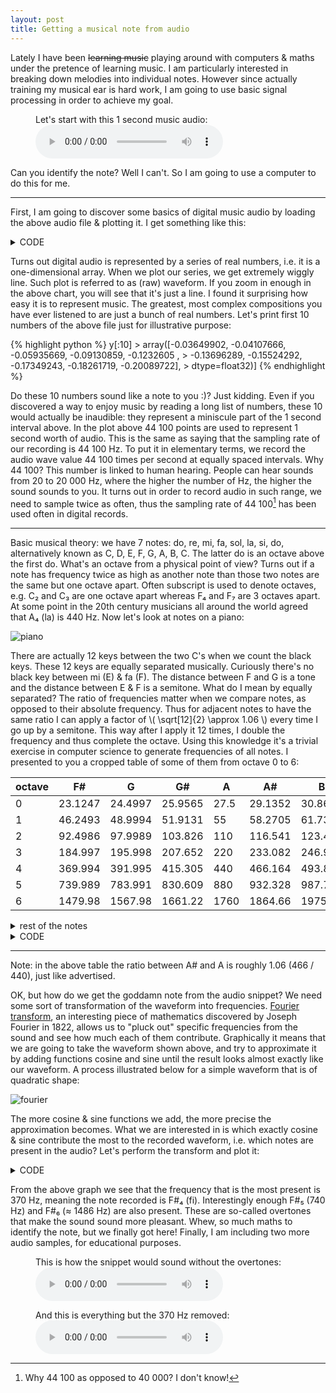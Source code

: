 ```yaml
---
layout: post
title: Getting a musical note from audio
---
```


Lately I have been <s>learning music</s> playing around with computers & maths
under the pretence of learning music. I am particularly interested in breaking
down melodies into individual notes. However since actually training my
musical ear is hard work, I am going to use basic signal processing in order to
achieve my goal.

<figure>
    <figcaption>Let's start with this 1 second music audio:</figcaption>
    <audio
        controls
        src="{{ site.baseurl }}/assets/note.wav">
            Your browser does not support the
            <code>audio</code> element.
    </audio>
</figure>

Can you identify the note? Well I can't. So I am going to use a computer to do
this for me.

----

First, I am going to discover some basics of digital music audio by loading
the above audio file & plotting it. I get something like this:


<details><summary>CODE</summary><p>
{% highlight python %}
import librosa
import pandas as pd
import plotly.express as px

note_filepath = "/home/tom/afiodorov.github.io/assets/note.wav"
y, sample_rate = librosa.load(note_filepath, sr=None)
df = pd.DataFrame({'time (s)': np.arange(len(y)) / sample_rate, 'wave': y})
fig = px.line(df, x="time (s)", y="wave", title='Raw Waveform')
fig.show()
{% endhighlight %}
</p></details>

<div id="waveform"></div>

Turns out digital audio is represented by a series of real numbers, i.e. it is
a one-dimensional array. When we plot our series, we get extremely wiggly
line. Such plot is referred to as (raw) waveform. If you zoom in enough in the
above chart, you will see that it's just a line. I found it surprising how easy
it is to represent music. The greatest, most complex compositions you have ever
listened to are just a bunch of real numbers. Let's print first 10 numbers of the
above file just for illustrative purpose:

<p>
{% highlight python %}
y[:10]
> array([-0.03649902, -0.04107666, -0.05935669, -0.09130859, -0.1232605 ,
>        -0.13696289, -0.15524292, -0.17349243, -0.18261719, -0.20089722],
>              dtype=float32)]
{% endhighlight %}
</p>

Do these 10 numbers sound like a note to you :)? Just kidding. Even if you
discovered a way to enjoy music by reading a long list of numbers, these 10
would actually be inaudible: they represent a miniscule part of the 1 second
interval above. In the plot above 44 100 points are used to represent 1 second
worth of audio. This is the same as saying that the sampling rate of our
recording is 44 100 Hz. To put it in elementary terms, we record the audio wave
value 44 100 times per second at equally spaced intervals. Why 44 100? This
number is linked to human hearing. People can hear sounds from 20 to 20 000 Hz,
where the higher the number of Hz, the higher the sound sounds to you. It turns
out in order to record audio in such range, we need to sample twice as often,
thus the sampling rate of 44 100[^1] has been used often in digital records.

----

Basic musical theory: we have 7 notes: do, re, mi, fa, sol, la, si, do,
alternatively known as C, D, E, F, G, A, B, C. The latter do is an octave above
the first do. What's an octave from a physical point of view? Turns out if a
note has frequency twice as high as another note than those two notes are
the same but one octave apart. Often subscript is used to denote octaves,
e.g. C₂ and C₃ are one octave apart whereas F₄ and F₇ are 3 octaves apart. At
some point in the 20th century musicians all around the world agreed that A₄
(la) is 440 Hz. Now let's look at notes on a piano:

![piano]({{site.baseurl}}/assets/piano.jpg)

There are actually 12 keys between the two C's when we count the black keys.
These 12 keys are equally separated musically. Curiously there's no black key
between mi (E) & fa (F). The distance between F and G is a tone and the
distance between E & F is a semitone. What do I mean by equally separated? The
ratio of frequencies matter when we compare notes, as opposed to their absolute
frequency. Thus for adjacent notes to have the same ratio I can apply a factor of
\\( \sqrt[12]{2} \approx 1.06 \\) every time I go up by a semitone. This way
after I apply it 12 times, I double the frequency and thus complete the octave.
Using this knowledge it's a trivial exercise in computer science to generate
frequencies of all notes. I presented to you a cropped table of some of them
from octave 0 to 6:

|   octave |        F# |         G |        G# |      A |        A# |         B |
|----------|-----------|-----------|-----------|--------|-----------|-----------|
|        0 |   23.1247 |   24.4997 |   25.9565 |   27.5 |   29.1352 |   30.8677 |
|        1 |   46.2493 |   48.9994 |   51.9131 |   55   |   58.2705 |   61.7354 |
|        2 |   92.4986 |   97.9989 |  103.826  |  110   |  116.541  |  123.471  |
|        3 |  184.997  |  195.998  |  207.652  |  220   |  233.082  |  246.942  |
|        4 |  369.994  |  391.995  |  415.305  |  440   |  466.164  |  493.883  |
|        5 |  739.989  |  783.991  |  830.609  |  880   |  932.328  |  987.767  |
|        6 | 1479.98   | 1567.98   | 1661.22   | 1760   | 1864.66   | 1975.53   |

<details><summary>rest of the notes</summary><p>
<table>
<thead>
<tr><th style="text-align: right;">  octave</th><th style="text-align: right;">        C</th><th style="text-align: right;">       C#</th><th style="text-align: right;">        D</th><th style="text-align: right;">       D#</th><th style="text-align: right;">        E</th><th style="text-align: right;">        F</th></tr>
</thead>
<tbody>
<tr><td style="text-align: right;">       0</td><td style="text-align: right;">  16.3516</td><td style="text-align: right;">  17.3239</td><td style="text-align: right;">  18.354 </td><td style="text-align: right;">  19.4454</td><td style="text-align: right;">  20.6017</td><td style="text-align: right;">  21.8268</td></tr>
<tr><td style="text-align: right;">       1</td><td style="text-align: right;">  32.7032</td><td style="text-align: right;">  34.6478</td><td style="text-align: right;">  36.7081</td><td style="text-align: right;">  38.8909</td><td style="text-align: right;">  41.2034</td><td style="text-align: right;">  43.6535</td></tr>
<tr><td style="text-align: right;">       2</td><td style="text-align: right;">  65.4064</td><td style="text-align: right;">  69.2957</td><td style="text-align: right;">  73.4162</td><td style="text-align: right;">  77.7817</td><td style="text-align: right;">  82.4069</td><td style="text-align: right;">  87.3071</td></tr>
<tr><td style="text-align: right;">       3</td><td style="text-align: right;"> 130.813 </td><td style="text-align: right;"> 138.591 </td><td style="text-align: right;"> 146.832 </td><td style="text-align: right;"> 155.563 </td><td style="text-align: right;"> 164.814 </td><td style="text-align: right;"> 174.614 </td></tr>
<tr><td style="text-align: right;">       4</td><td style="text-align: right;"> 261.626 </td><td style="text-align: right;"> 277.183 </td><td style="text-align: right;"> 293.665 </td><td style="text-align: right;"> 311.127 </td><td style="text-align: right;"> 329.628 </td><td style="text-align: right;"> 349.228 </td></tr>
<tr><td style="text-align: right;">       5</td><td style="text-align: right;"> 523.251 </td><td style="text-align: right;"> 554.365 </td><td style="text-align: right;"> 587.33  </td><td style="text-align: right;"> 622.254 </td><td style="text-align: right;"> 659.255 </td><td style="text-align: right;"> 698.456 </td></tr>
<tr><td style="text-align: right;">       6</td><td style="text-align: right;">1046.5   </td><td style="text-align: right;">1108.73  </td><td style="text-align: right;">1174.66  </td><td style="text-align: right;">1244.51  </td><td style="text-align: right;">1318.51  </td><td style="text-align: right;">1396.91  </td></tr>
</tbody>
</table>
</p></details>

<details><summary>CODE</summary><p>
{% highlight python %}
def num_semitones_between(note1: str, note2: str) -> int:
    notes = ['C', 'C#', 'D', 'D#', 'E', 'F', 'F#', 'G', 'G#', 'A', 'A#', 'B']
    return notes.index(note1) - notes.index(note2)

def note_frequency(note: str, octave: int = 4) -> float:
    a_4 = 440 #  standard pitch
    a_frequency = a_4 * 2 ** (octave - 4)
    adjustment = num_semitones_between(note, "A")
    return a_frequency * 2 ** (adjustment / 12)

def gen_notes_table() -> pd.DataFrame:
    l = []
    notes = ['C', 'C#', 'D', 'D#', 'E', 'F', 'F#', 'G', 'G#', 'A', 'A#', 'B']
    for octave in range(7):
        l.append([note_frequency(note, octave=octave) for note in notes])
    df = pd.DataFrame(l, columns=notes)
    df.index.name = 'octave'
    return df

import tabulate
tabulate.tabulate(gen_notes_table(), tablefmt="github", headers="keys")
{% endhighlight %}
</p></details>

----

Note: in the above table the ratio between A# and A is roughly 1.06 (466 /
440), just like advertised.

OK, but how do we get the goddamn note from the audio snippet? We need some
sort of transformation of the waveform into frequencies. [Fourier transform][t], an
interesting piece of mathematics discovered by Joseph Fourier in 1822, allows
us to "pluck out" specific frequencies from the sound and see how much each of
them contribute. Graphically it means that we are going to take the waveform
shown above, and try to approximate it by adding functions cosine and sine
until the result looks almost exactly like our waveform. A process illustrated
below for a simple waveform that is of quadratic shape:

![fourier]({{site.baseurl}}/assets/fourier.svg)

The more cosine & sine functions we add, the more precise the approximation becomes.
What we are interested in is which exactly cosine & sine contribute the most to
the recorded waveform, i.e. which notes are present in the audio? Let's perform
the transform and plot it:

<details><summary>CODE</summary><p>
{% highlight python %}
import numpy as np

ft = np.fft.rfft(y)
df = pd.DataFrame(np.absolute(ft[1:]), index=range(1, len(ft)))
df.index.name = "Frequency (Hz)"
df.columns = ['Amplitude']
df = df.reset_index()
fig = px.line(df[:2000], x="Frequency (Hz)", y="Amplitude", title='Fourier transform')
fig.show()
{% endhighlight %}
</p></details>

<div id="fourier"></div>

From the above graph we see that the frequency that is the most present is 370
Hz, meaning the note recorded is F#₄ (fi). Interestingly enough F#₅ (740 Hz)
and F#₆ (≈ 1486 Hz) are also present. These are so-called overtones that make
the sound sound more pleasant. Whew, so much maths to identify the note, but we
finally got here! Finally, I am including two more audio samples, for
educational purposes.

<figure>
    <figcaption>This is how the snippet would sound without the overtones:</figcaption>
    <audio
        controls
        src="{{ site.baseurl }}/assets/noovertones.wav">
            Your browser does not support the
            <code>audio</code> element.
    </audio>
</figure>

<figure>
    <figcaption>And this is everything but the 370 Hz removed:</figcaption>
    <audio
        controls
        src="{{ site.baseurl }}/assets/370.wav">
            Your browser does not support the
            <code>audio</code> element.
    </audio>
</figure>

<script>
function embed(divName) {
  let url = '{{ site.baseurl }}/assets/' + divName + '.json';
  let req = new XMLHttpRequest();
  req.open("GET", url, true);
  req.onload  = function() {
     let jsonResponse = JSON.parse(req.responseText);
     let waveform = document.getElementById(divName);
     Plotly.plot(waveform, jsonResponse, {margin: { t: 10 }});
  };
  req.send(null);
}

embed('waveform');
embed('fourier');
</script>


[^1]: Why 44 100 as opposed to 40 000? I don't know!

[t]: https://en.wikipedia.org/wiki/Fourier_transform

